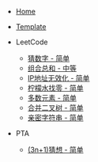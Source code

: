 - [Home](/)

- [Template](/Template.md)

- LeetCode

  - [猜数字 - 简单](/leetcode/guessNumber.md)
  - [组合总和 - 中等](/leetcode/combinationSum.md)
  - [IP地址无效化 - 简单](/leetcode/defangIPaddr.md)
  - [柠檬水找零 - 简单](/leetcode/lemonadeChange.md)
  - [多数元素 - 简单](/leetcode/numJewelsInStones.md)
  - [合并二叉树 - 简单](/leetcode/mergeTrees.md)
  - [亲密字符串 - 简单](/leetcode/buddyStrings.md)

- PTA

  - [(3n+1)猜想 - 简单](/leetcode/callatzThink.md)

